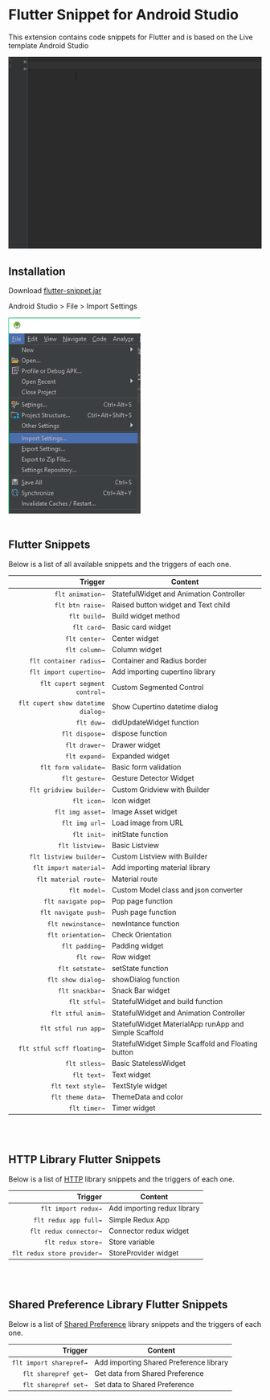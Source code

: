 # Flutter Snippet for Android Studio
This extension contains code snippets for Flutter and is based on the Live template Android Studio

![create Flutter Widget](images/a1.gif)

## Installation
Download [flutter-snippet.jar](https://github.com/benznest/flutter-snippet/raw/master/flutter-snippet.jar)

Android Studio > File > Import Settings<br />

![Import setting](images/1.png)<br /><br />

## Flutter Snippets

Below is a list of all available snippets and the triggers of each one. 

| Trigger                             | Content |
| -------:                            | ------- |
| `flt animation→`                    | StatefulWidget and Animation Controller |
| `flt btn raise→`                    | Raised button widget and Text child |
| `flt build→`                        | Build widget method |
| `flt card→`                         | Basic card widget |
| `flt center→`                       | Center widget |
| `flt column→`                       | Column widget |
| `flt container radius→`             | Container and Radius border |
| `flt import cupertino→`             | Add importing cupertino library |
| `flt cupert segment control→`       | Custom Segmented Control |
| `flt cupert show datetime dialog→`  | Show Cupertino datetime dialog |
| `flt duw→`                          | didUpdateWidget function |
| `flt dispose→`                      | dispose function |
| `flt drawer→`                       | Drawer widget |
| `flt expand→`                       | Expanded widget |
| `flt form validate→`                | Basic form validation |
| `flt gesture→`                      | Gesture Detector Widget |
| `flt gridview builder→`             | Custom Gridview with Builder |
| `flt icon→`                         | Icon widget |
| `flt img asset→`                    | Image Asset widget |
| `flt img url→`                      | Load image from URL |
| `flt init→`                         | initState function |
| `flt listview→`                     | Basic Listview |
| `flt listview builder→`             | Custom Listview with Builder |
| `flt import material→`              | Add importing material library |
| `flt material route→`               | Material route |
| `flt model→`                        | Custom Model class and json converter |
| `flt navigate pop→`                 | Pop page function |
| `flt navigate push→`                | Push page function |
| `flt newinstance→`                  | newIntance function |
| `flt orientation→`                  | Check Orientation |
| `flt padding→`                      | Padding widget |
| `flt row→`                          | Row widget |
| `flt setstate→`                     | setState function |
| `flt show dialog→`                  | showDialog function |
| `flt snackbar→`                     | Snack Bar widget |
| `flt stful→`                        | StatefulWidget and build function |
| `flt stful anim→`                   | StatefulWidget and Animation Controller |
| `flt stful run app→`                | StatefulWidget MaterialApp runApp and Simple Scaffold |
| `flt stful scff floating→`          | StatefulWidget Simple Scaffold and Floating button |
| `flt stless→`                       | Basic StatelessWidget |
| `flt text→`                         | Text widget |
| `flt text style→`                   | TextStyle widget |
| `flt theme data→`                   | ThemeData and color |
| `flt timer→`                        | Timer widget |
<br /><br />
## HTTP Library Flutter Snippets

Below is a list of [HTTP](https://pub.dartlang.org/packages/http) library snippets and the triggers of each one. 

| Trigger                             | Content |
| -------:                            | ------- |
| `flt import redux→`                 | Add importing redux library |
| `flt redux app full→`               | Simple Redux App |
| `flt redux connector→`              | Connector redux widget|
| `flt redux store→`                  | Store variable |
| `flt redux store provider→`         | StoreProvider widget |
<br /><br />
## Shared Preference Library Flutter Snippets

Below is a list of [Shared Preference](https://pub.dartlang.org/packages/shared_preferences) library snippets and the triggers of each one. 


| Trigger                             | Content |
| -------:                            | ------- |
| `flt import sharepref→`             | Add importing Shared Preference library |
| `flt sharepref get→`                | Get data from Shared Preference |
| `flt sharepref set→`                | Set data to Shared Preference|

